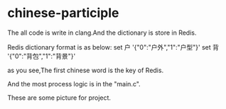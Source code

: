 # chinese-participle

The all code is write in clang.And the dictionary is store in Redis.

Redis dictionary format is as below:
set 户 '{"0":"户外","1":"户型"}'
set 背 '{"0":"背包","1":"背景"}'

as you see,The first chinese word is the key of Redis.

And the most process logic is in the "main.c".

These are some picture for project.


